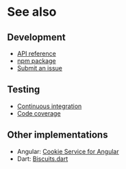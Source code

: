 # See also

## Development
- [API reference](https://dev.belin.io/cookies.js/api)
- [npm package](https://www.npmjs.com/package/@cedx/cookies)
- [Submit an issue](https://github.com/cedx/cookies.js/issues)

## Testing
- [Continuous integration](https://github.com/cedx/cookies.js/actions)
- [Code coverage](https://coveralls.io/github/cedx/cookies.js)

## Other implementations
- Angular: [Cookie Service for Angular](https://dev.belin.io/ngx-cookies.js)
- Dart: [Biscuits.dart](https://dev.belin.io/biscuits.dart)
